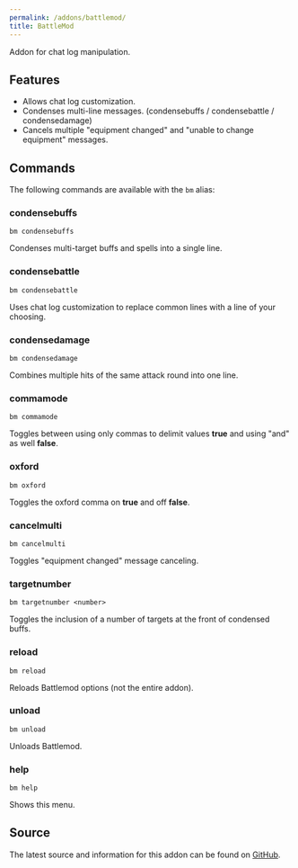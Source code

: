 ```yaml
---
permalink: /addons/battlemod/
title: BattleMod
---
```


Addon for chat log manipulation.

## Features

* Allows chat log customization.
* Condenses multi-line messages. (condensebuffs / condensebattle / condensedamage)
* Cancels multiple "equipment changed" and "unable to change equipment" messages.

## Commands

The following commands are available with the `bm` alias:

### condensebuffs
```
bm condensebuffs
```

Condenses multi-target buffs and spells into a single line.

### condensebattle
```
bm condensebattle
```

Uses chat log customization to replace common lines with a line of your choosing.

### condensedamage
```
bm condensedamage
```

Combines multiple hits of the same attack round into one line.

### commamode
```
bm commamode
```

Toggles between using only commas to delimit values **true** and using "and" as well **false**.

### oxford
```
bm oxford
```

Toggles the oxford comma on **true** and off **false**.

### cancelmulti
```
bm cancelmulti
```

Toggles "equipment changed" message canceling.

### targetnumber
```
bm targetnumber <number>
```

Toggles the inclusion of a number of targets at the front of condensed buffs.

### reload
```
bm reload
```

Reloads Battlemod options (not the entire addon).

### unload
```
bm unload
```

Unloads Battlemod.

### help
```
bm help
```

Shows this menu.

## Source
The latest source and information for this addon can be found on [GitHub](https://github.com/Windower/Lua/tree/live/addons/battlemod).